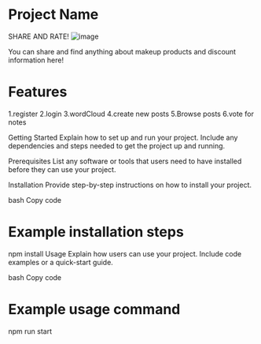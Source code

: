 # Project Name
SHARE AND RATE!
![image](https://github.com/dcmxlucky/CS5500Group3/assets/113505407/d91d3675-8e0d-4c1f-a7c2-5ba30adbf55b)

You can share and find anything about makeup products and discount information here!

# Features
1.register
2.login
3.wordCloud
4.create new posts
5.Browse posts
6.vote for notes


Getting Started
Explain how to set up and run your project. Include any dependencies and steps needed to get the project up and running.

Prerequisites
List any software or tools that users need to have installed before they can use your project.

Installation
Provide step-by-step instructions on how to install your project.

bash
Copy code
# Example installation steps
npm install
Usage
Explain how users can use your project. Include code examples or a quick-start guide.

bash
Copy code
# Example usage command
npm run start

